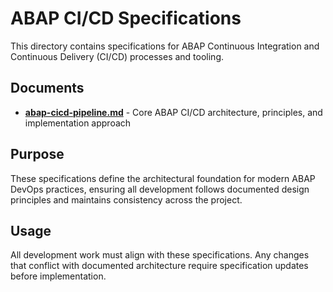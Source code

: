 # ABAP CI/CD Specifications

This directory contains specifications for ABAP Continuous Integration and Continuous Delivery (CI/CD) processes and tooling.

## Documents

- **[abap-cicd-pipeline.md](./abap-cicd-pipeline.md)** - Core ABAP CI/CD architecture, principles, and implementation approach

## Purpose

These specifications define the architectural foundation for modern ABAP DevOps practices, ensuring all development follows documented design principles and maintains consistency across the project.

## Usage

All development work must align with these specifications. Any changes that conflict with documented architecture require specification updates before implementation.
